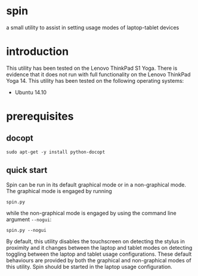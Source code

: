 # spin

a small utility to assist in setting usage modes of laptop-tablet devices

# introduction

This utility has been tested on the Lenovo ThinkPad S1 Yoga. There is evidence that it does not run with full functionality on the Lenovo ThinkPad Yoga 14. This utility has been tested on the following operating systems:

- Ubuntu 14.10

# prerequisites

## docopt

    sudo apt-get -y install python-docopt

## quick start

Spin can be run in its default graphical mode or in a non-graphical mode. The graphical mode is engaged by running

    spin.py

while the non-graphical mode is engaged by using the command line argument ```--nogui```:

    spin.py --nogui

By default, this utility disables the touchscreen on detecting the stylus in proximity and it changes between the laptop and tablet modes on detecting toggling between the laptop and tablet usage configurations. These default behaviours are provided by both the graphical and non-graphical modes of this utility. Spin should be started in the laptop usage configuration.
